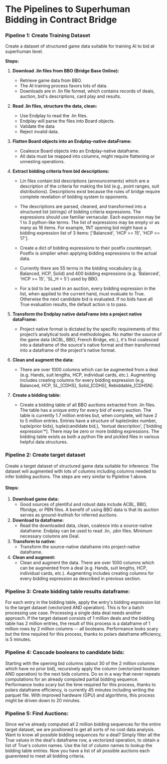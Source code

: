 # The Pipelines to Superhuman Bidding in  Contract Bridge

### **Pipeline 1: Create Training Dataset**

Create a dataset of structured game data suitable for training AI to bid at superhuman level.

**Steps:**

1. **Download .lin files from BBO (Bridge Base Online):**

     - Retrieve game data from BBO.
     - The AI training process favors lots of data.
     - Downloads are in .lin file format, which contains records of deals, auction, bid's descriptions, card play and results.

2. **Read .lin files, structure the data, clean:**

     - Use Endplay to read the .lin files.
     - Endplay will parse the files into Board objects.
     - Validate the data
     - Reject invalid data.

3. **Flatten Board objects into an Endplay-native dataFrame:**

    - Coalesce Board objects into an Endplay-native dataframe.
    - All data must be mapped into columns, might require flattening or unnesting operations.

4. **Extract bidding criteria from bid descriptions:**

    - Lin files contain bid descriptions (announcements) which are a description of the criteria for making the bid (e.g., point ranges, suit distributions). Descriptions exist because the rules of bridge require complete revelation of bidding system to opponents.

    - The descriptions are parsed, cleaned, and transformed into a structured list (strings) of bidding criteria expressions. The expressions should use familiar vernacular. Each expression may be 1 to 3 python-like terms. The list of expressions may be empty or as many as 16 items. For example, 1NT opening bid might have a bidding expression list of 3 items: ['Balanced', 'HCP >= 15', 'HCP <= 17'].
  
    - Create a dict of bidding expressions to their postfix counterpart. Postfix is simplier when applying bidding expressions to the actual data.

    - Currently there are 55 terms in the bidding vocabulary (e.g. Balanced, HCP, Solid) and 400 bidding expressions (e.g. 'Balanced', 'HCP >= 15', 'SL_H < 5') used by BBO.

    - For a bid to be used in an auction, every bidding expression in the list, when applied to the current hand, must evaluate to True. Otherwise the next candidate bid is evaluated. If no bids have all True evaluation results, the default action is to pass.

5. **Transform the Endplay native dataFrame into a project native dataFrame:**

    - Project native format is dictated by the specific requirements of this project’s analytical tools and methodologies. No matter the source of the game data (ACBL, BBO, French Bridge, etc.), it's first coalesced into a dataframe of the source's native format and then transformed into a dataframe of the project's native format.

6. **Clean and augment the data:**
    - There are over 1000 columns which can be augmented from a deal (e.g. Hands, suit lengths, HCP, individual cards, etc.). Augmenting includes creating columns for every bidding expression (e.g. Balanced, HCP, SL\_[CDHS], Solid\_[CDHS], Rebiddable\_[CDHSN].

7. **Create a bidding table:**
    - Create a bidding table of all BBO auctions extracted from .lin files. The table has a unique entry for every bid of every auction. The table is currently 1.7 million entries but, when complete, will have 2 to 5 million entries. Entries have a structure of tuple(index number, tuple(prior bids), tuple(candidate bid,), 'textual description', ['bidding expression'*]. There may be zero or more bidding expressions. The bidding table exists as both a python file and pickled files in various helpful data structures.

### **Pipeline 2: Create target dataset**

Create a target dataset of structured game data suitable for inference. The dataset will augmented with lots of columns including columns needed to infer bidding auctions. The steps are very similar to Pipleline 1 above.

#### **Steps:**

1. **Download game data:**
    - Good sources of plentiful and robust data include ACBL, BBO, ffbridge, or PBN files. A benefit of using BBO data is that its auction serves as ground-truthish for inferred auctions.
2. **Download to dataframe:**
    - Read the downloaded data, clean, coalesce into a source-native dataframe. Endplay can be used to read .lin, .pbn files. Minimum necessary columns are Deal.
3. **Transform to native:**
    - Transform the source-native dataframe into project-native dataframe.
4. **Clean and augment:**
    - Clean and augment the data. There are over 1000 columns which can be augmented from a deal (e.g. Hands, suit lengths, HCP, individual cards, etc.). Augmenting includes creating columns for every bidding expression as described in previous section.

### **Pipeline 3: Create bidding table results dataframe:**

For each entry in the bidding table, apply the entry's bidding expression list to the target dataset (vectorized AND operation). This is for a batch processing use case. Processing a single data deal needs another approach. If the target dataset consists of 1 million deals and the bidding table has 2 million entries, the result of this process is a dataframe of 1 million rows by 2 million columns -- all booleans. Performance looks scary but the time required for this process, thanks to polars dataframe efficiency, is 5 minutes.

### **Pipeline 4: Cascade booleans to candidate bids:**

Starting with the opening bid columns (about 30 of the 2 million columns which have no prior bid), recursively apply the column (vectorized boolean AND operation) to the next bids columns. Do so in a way that never repeats computations for an already computed partial bidding sequence. Performance looks scary but the time required for this process, thanks to polars dataframe efficiency, is currently 45 minutes including writing the parquet file. With improved hardware (GPU) and algorithms, this process might be driven down to 20 minutes.

### **Pipeline 5: Find Auctions:**

Since we've already computed all 2 million bidding sequences for the entire target dataset, we are positioned to get all sorts of no cost data analysis. Want to know all possible bidding sequences for a deal? Simply filter all the True values in the deal's dataframe row, a vectorized operation, to obtain a list of True's column names. Use the list of column names to lookup the bidding table entries. Now you have a list of all possible auctions each guarenteed to meet all bidding criteria.



